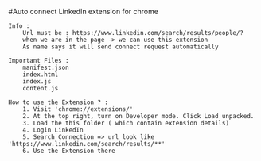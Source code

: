 #Auto connect LinkedIn extension for chrome
	
	Info :
		Url must be : https://www.linkedin.com/search/results/people/?
		when we are in the page -> we can use this extension
		As name says it will send connect request automatically
	
	Important Files :
		manifest.json
		index.html
		index.js
		content.js

	How to use the Extension ? :
		1. Visit 'chrome://extensions/'
		2. At the top right, turn on Developer mode. Click Load unpacked.
		3. Load the this folder ( which contain extension details)
		4. Login LinkedIn
		5. Search Connection => url look like 'https://www.linkedin.com/search/results/**'
		6. Use the Extension there